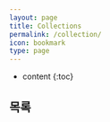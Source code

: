 ```yaml
---
layout: page
title: Collections
permalink: /collection/
icon: bookmark
type: page
---
```


* content
{:toc}

## 목록
